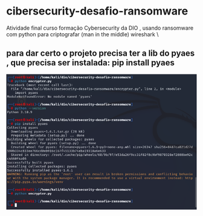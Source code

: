 # cibersecurity-desafio-ransomware
Atividade final curso formação Cybersecurity da DIO , usando ransomware com python para criptografar (man in the middle) wireshark \

## para dar certo o projeto precisa ter a lib do pyaes , que precisa ser instalada: pip install pyaes
![imagem de como resolver o pyaes](./pyaes_error.PNG "Install pyaes")
